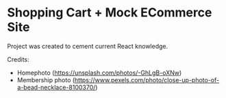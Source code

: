 # Shopping Cart + Mock ECommerce Site

Project was created to cement current React knowledge.

Credits:
- Homephoto (https://unsplash.com/photos/-GhLgB-oXNw)
- Membership photo (https://www.pexels.com/photo/close-up-photo-of-a-bead-necklace-8100370/)